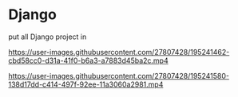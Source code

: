 # Django
put all Django project in


https://user-images.githubusercontent.com/27807428/195241462-cbd58cc0-d31a-41f0-b6a3-a7883d45ba2c.mp4



https://user-images.githubusercontent.com/27807428/195241580-138d17dd-c414-497f-92ee-11a3060a2981.mp4



